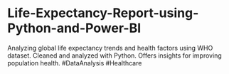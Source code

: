 # Life-Expectancy-Report-using-Python-and-Power-BI
Analyzing global life expectancy trends and health factors using WHO dataset. Cleaned and analyzed with Python. Offers insights for improving population health. #DataAnalysis #Healthcare
